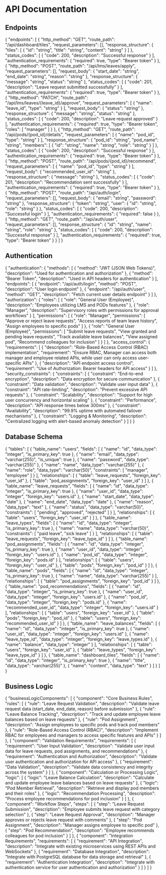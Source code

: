 
# API Documentation

## Endpoints

{
  "endpoints": [
    {
      "http_method": "GET",
      "route_path": "/api/dashboard/tiles",
      "request_parameters": [],
      "response_structure": {
        "tiles": [
          {
            "id": "string",
            "title": "string",
            "content": "string"
          }
        ]
      },
      "status_codes": [
        {
          "code": 200,
          "description": "Successful response"
        }
      ],
      "authentication_requirements": {
        "required": true,
        "type": "Bearer token"
      }
    },
    {
      "http_method": "POST",
      "route_path": "/api/lms/leaves/apply",
      "request_parameters": [],
      "request_body": {
        "start_date": "string",
        "end_date": "string",
        "reason": "string"
      },
      "response_structure": {
        "message": "string",
        "status": "string"
      },
      "status_codes": [
        {
          "code": 201,
          "description": "Leave request submitted successfully"
        }
      ],
      "authentication_requirements": {
        "required": true,
        "type": "Bearer token"
      }
    },
    {
      "http_method": "PATCH",
      "route_path": "/api/lms/leaves/{leave_id}/approve",
      "request_parameters": [
        {
          "name": "leave_id",
          "type": "string"
        }
      ],
      "request_body": {
        "status": "string"
      },
      "response_structure": {
        "message": "string",
        "status": "string"
      },
      "status_codes": [
        {
          "code": 200,
          "description": "Leave request approved"
        }
      ],
      "authentication_requirements": {
        "required": true,
        "type": "Bearer token",
        "roles": [
          "manager"
        ]
      }
    },
    {
      "http_method": "GET",
      "route_path": "/api/pods/{pod_id}/details",
      "request_parameters": [
        {
          "name": "pod_id",
          "type": "string"
        }
      ],
      "response_structure": {
        "pod_id": "string",
        "pod_name": "string",
        "members": [
          {
            "id": "string",
            "name": "string",
            "role": "string"
          }
        ]
      },
      "status_codes": [
        {
          "code": 200,
          "description": "Successful response"
        }
      ],
      "authentication_requirements": {
        "required": true,
        "type": "Bearer token"
      }
    },
    {
      "http_method": "POST",
      "route_path": "/api/pods/{pod_id}/recommend",
      "request_parameters": [
        {
          "name": "pod_id",
          "type": "string"
        }
      ],
      "request_body": {
        "recommended_user_id": "string"
      },
      "response_structure": {
        "message": "string"
      },
      "status_codes": [
        {
          "code": 201,
          "description": "Recommendation sent successfully"
        }
      ],
      "authentication_requirements": {
        "required": true,
        "type": "Bearer token"
      }
    },
    {
      "http_method": "POST",
      "route_path": "/api/auth/login",
      "request_parameters": [],
      "request_body": {
        "email": "string",
        "password": "string"
      },
      "response_structure": {
        "token": "string",
        "user": {
          "id": "string",
          "role": "string"
        }
      },
      "status_codes": [
        {
          "code": 200,
          "description": "Successful login"
        }
      ],
      "authentication_requirements": {
        "required": false
      }
    },
    {
      "http_method": "GET",
      "route_path": "/api/auth/user",
      "request_parameters": [],
      "response_structure": {
        "id": "string",
        "name": "string",
        "role": "string"
      },
      "status_codes": [
        {
          "code": 200,
          "description": "Successful response"
        }
      ],
      "authentication_requirements": {
        "required": true,
        "type": "Bearer token"
      }
    }
  ]
}

## Authentication

{
  "authentication": {
    "methods": [
      {
        "method": "JWT (JSON Web Tokens)",
        "description": "Used for authentication and authorization"
      },
      {
        "method": "Bearer Token",
        "description": "Used in API headers for authentication"
      }
    ],
    "endpoints": [
      {
        "endpoint": "/api/auth/login",
        "method": "POST",
        "description": "User login endpoint"
      },
      {
        "endpoint": "/api/auth/user",
        "method": "GET",
        "description": "Fetch current user details endpoint"
      }
    ]
  },
  "authorization": {
    "roles": [
      {
        "role": "General User (Employee)",
        "description": "Employees utilizing LMS and PODs features"
      },
      {
        "role": "Manager",
        "description": "Supervisory roles with permissions for approval workflows"
      }
    ],
    "permissions": [
      {
        "role": "Manager",
        "permissions": [
          "Approve or reject leave requests",
          "Access reports of team leave history",
          "Assign employees to specific pods"
        ]
      },
      {
        "role": "General User (Employee)",
        "permissions": [
          "Submit leave requests",
          "View granted and pending leave requests",
          "Track available leave balances",
          "View assigned pod",
          "Recommend colleagues for inclusion"
        ]
      }
    ]
  },
  "access_control": {
    "requirements": [
      {
        "description": "Role-Based Access Control (RBAC) implementation",
        "requirement": "Ensure RBAC, Manager can access both manager and employee related APIs, while user can only access user-specific APIs"
      },
      {
        "description": "API endpoint access control",
        "requirement": "Use of Authorization: Bearer <token> headers for API access"
      }
    ]
  },
  "security_constraints": {
    "constraints": [
      {
        "constraint": "End-to-end encryption",
        "description": "Data encryption for secure communication"
      },
      {
        "constraint": "Data validation",
        "description": "Validate user input data"
      },
      {
        "constraint": "API rate-limiting",
        "description": "Prevent excessive API requests"
      },
      {
        "constraint": "Scalability",
        "description": "Support for high user concurrency and horizontal scaling"
      },
      {
        "constraint": "Performance",
        "description": "API response times below 300ms"
      },
      {
        "constraint": "Availability",
        "description": "99.9% uptime with automated failover mechanisms"
      },
      {
        "constraint": "Logging & Monitoring",
        "description": "Centralized logging with alert-based anomaly detection"
      }
    ]
  }
}

## Database Schema

{
  "tables": [
    {
      "table_name": "users",
      "fields": [
        {
          "name": "id",
          "data_type": "integer",
          "is_primary_key": true
        },
        {
          "name": "email",
          "data_type": "varchar(255)",
          "is_unique": true
        },
        {
          "name": "password",
          "data_type": "varchar(255)"
        },
        {
          "name": "name",
          "data_type": "varchar(255)"
        },
        {
          "name": "role",
          "data_type": "varchar(50)",
          "constraints": [
            "manager",
            "employee"
          ]
        }
      ],
      "relationships": [
        {
          "table": "leave_requests",
          "foreign_key": "user_id"
        },
        {
          "table": "pod_assignments",
          "foreign_key": "user_id"
        }
      ]
    },
    {
      "table_name": "leave_requests",
      "fields": [
        {
          "name": "id",
          "data_type": "integer",
          "is_primary_key": true
        },
        {
          "name": "user_id",
          "data_type": "integer",
          "foreign_key": "users.id"
        },
        {
          "name": "start_date",
          "data_type": "date"
        },
        {
          "name": "end_date",
          "data_type": "date"
        },
        {
          "name": "reason",
          "data_type": "text"
        },
        {
          "name": "status",
          "data_type": "varchar(50)",
          "constraints": [
            "pending",
            "approved",
            "rejected"
          ]
        }
      ],
      "relationships": [
        {
          "table": "users",
          "foreign_key": "user_id"
        }
      ]
    },
    {
      "table_name": "leave_types",
      "fields": [
        {
          "name": "id",
          "data_type": "integer",
          "is_primary_key": true
        },
        {
          "name": "name",
          "data_type": "varchar(50)",
          "constraints": [
            "paid leave",
            "sick leave"
          ]
        }
      ],
      "relationships": [
        {
          "table": "leave_requests",
          "foreign_key": "leave_type_id"
        }
      ]
    },
    {
      "table_name": "pod_assignments",
      "fields": [
        {
          "name": "id",
          "data_type": "integer",
          "is_primary_key": true
        },
        {
          "name": "user_id",
          "data_type": "integer",
          "foreign_key": "users.id"
        },
        {
          "name": "pod_id",
          "data_type": "integer",
          "foreign_key": "pods.id"
        }
      ],
      "relationships": [
        {
          "table": "users",
          "foreign_key": "user_id"
        },
        {
          "table": "pods",
          "foreign_key": "pod_id"
        }
      ]
    },
    {
      "table_name": "pods",
      "fields": [
        {
          "name": "id",
          "data_type": "integer",
          "is_primary_key": true
        },
        {
          "name": "name",
          "data_type": "varchar(255)"
        }
      ],
      "relationships": [
        {
          "table": "pod_assignments",
          "foreign_key": "pod_id"
        }
      ]
    },
    {
      "table_name": "pod_recommendations",
      "fields": [
        {
          "name": "id",
          "data_type": "integer",
          "is_primary_key": true
        },
        {
          "name": "user_id",
          "data_type": "integer",
          "foreign_key": "users.id"
        },
        {
          "name": "pod_id",
          "data_type": "integer",
          "foreign_key": "pods.id"
        },
        {
          "name": "recommended_user_id",
          "data_type": "integer",
          "foreign_key": "users.id"
        }
      ],
      "relationships": [
        {
          "table": "users",
          "foreign_key": "user_id"
        },
        {
          "table": "pods",
          "foreign_key": "pod_id"
        },
        {
          "table": "users",
          "foreign_key": "recommended_user_id"
        }
      ]
    },
    {
      "table_name": "leave_balances",
      "fields": [
        {
          "name": "id",
          "data_type": "integer",
          "is_primary_key": true
        },
        {
          "name": "user_id",
          "data_type": "integer",
          "foreign_key": "users.id"
        },
        {
          "name": "leave_type_id",
          "data_type": "integer",
          "foreign_key": "leave_types.id"
        },
        {
          "name": "balance",
          "data_type": "integer"
        }
      ],
      "relationships": [
        {
          "table": "users",
          "foreign_key": "user_id"
        },
        {
          "table": "leave_types",
          "foreign_key": "leave_type_id"
        }
      ]
    },
    {
      "table_name": "dashboard_tiles",
      "fields": [
        {
          "name": "id",
          "data_type": "integer",
          "is_primary_key": true
        },
        {
          "name": "title",
          "data_type": "varchar(255)"
        },
        {
          "name": "content",
          "data_type": "text"
        }
      ]
    }
  ]
}

## Business Logic

{
  "businessLogicComponents": [
    {
      "component": "Core Business Rules",
      "rules": [
        {
          "rule": "Leave Request Validation",
          "description": "Validate leave request data (start_date, end_date, reason) before submission"
        },
        {
          "rule": "Leave Balance Tracking",
          "description": "Track and update employee leave balances based on leave requests"
        },
        {
          "rule": "Pod Assignment",
          "description": "Assign employees to specific pods and track pod members"
        },
        {
          "rule": "Role-Based Access Control (RBAC)",
          "description": "Implement RBAC for employees and managers to access specific features and APIs"
        }
      ]
    },
    {
      "component": "Validation Requirements",
      "requirements": [
        {
          "requirement": "User Input Validation",
          "description": "Validate user input data for leave requests, pod assignments, and recommendations"
        },
        {
          "requirement": "Authentication and Authorization",
          "description": "Validate user authentication and authorization for API access"
        },
        {
          "requirement": "Data Validation",
          "description": "Validate data consistency and integrity across the system"
        }
      ]
    },
    {
      "component": "Calculation or Processing Logic",
      "logic": [
        {
          "logic": "Leave Balance Calculation",
          "description": "Calculate and update employee leave balances based on leave requests"
        },
        {
          "logic": "Pod Member Retrieval",
          "description": "Retrieve and display pod members and their roles"
        },
        {
          "logic": "Recommendation Processing",
          "description": "Process employee recommendations for pod inclusion"
        }
      ]
    },
    {
      "component": "Workflow Steps",
      "steps": [
        {
          "step": "Leave Request Submission",
          "description": "Employee submits leave request with category selection"
        },
        {
          "step": "Leave Request Approval",
          "description": "Manager approves or rejects leave request with comments"
        },
        {
          "step": "Pod Assignment",
          "description": "Manager assigns employee to specific pod"
        },
        {
          "step": "Pod Recommendation",
          "description": "Employee recommends colleagues for pod inclusion"
        }
      ]
    },
    {
      "component": "Integration Requirements",
      "requirements": [
        {
          "requirement": "API Integration",
          "description": "Integrate with existing microservices using REST APIs and WebSockets"
        },
        {
          "requirement": "Database Integration",
          "description": "Integrate with PostgreSQL database for data storage and retrieval"
        },
        {
          "requirement": "Authentication Integration",
          "description": "Integrate with authentication service for user authentication and authorization"
        }
      ]
    }
  ]
}
